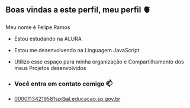 ## Boas vindas a este perfil, meu perfil 🫀

Meu nome é Felipe Ramos 

- Estou estudando na ALURA
- Estou me desenvolvendo na Linguagem JavaScript
- Utilizo esse espaço para minha organização e Compartilhamento dos meus Projetos desenvolvidos

- ### Você entra em contato comigo 📫

- 00001134219581sp@al.educacao.sp.gov.br
